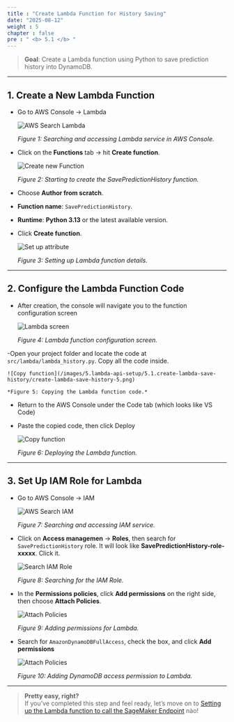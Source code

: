```yaml
---
title : "Create Lambda Function for History Saving"
date: "2025-08-12"
weight : 5
chapter : false
pre : " <b> 5.1 </b> "
---
```


> **Goal**: Create a Lambda function using Python to save prediction history into DynamoDB.

---

## 1. Create a New Lambda Function

- Go to AWS Console → Lambda

    ![AWS Search Lambda](/images/5.lambda-api-setup/5.1.create-lambda-save-history/create-lambda-save-history-1.png)  

    *Figure 1: Searching and accessing Lambda service in AWS Console.*

- Click on the **Functions** tab → hit **Create function**.  

    ![Create new Function](/images/5.lambda-api-setup/5.1.create-lambda-save-history/create-lambda-save-history-2.png)    

    *Figure 2: Starting to create the SavePredictionHistory function.*

- Choose **Author from scratch**.  
- **Function name**: `SavePredictionHistory`.
- **Runtime**: **Python 3.13**  or the latest available version.
- Click **Create function**.

    ![Set up attribute](/images/5.lambda-api-setup/5.1.create-lambda-save-history/create-lambda-save-history-3.png)  

    *Figure 3: Setting up Lambda function details.*

---

## 2. Configure the Lambda Function Code

- After creation, the console will navigate you to the function configuration screen

    ![Lambda screen](/images/5.lambda-api-setup/5.1.create-lambda-save-history/create-lambda-save-history-4.png)  

    *Figure 4: Lambda function configuration screen.*

-Open your project folder and locate the code at `src/lambda/lambda_history.py`. Copy all the code inside.

    ![Copy function](/images/5.lambda-api-setup/5.1.create-lambda-save-history/create-lambda-save-history-5.png)  

    *Figure 5: Copying the Lambda function code.*

- Return to the AWS Console under the Code tab (which looks like VS Code)

- Paste the copied code, then click Deploy

    ![Copy function](/images/5.lambda-api-setup/5.1.create-lambda-save-history/create-lambda-save-history-6.png)  

    *Figure 6: Deploying the Lambda function.*

---

## 3. Set Up IAM Role for Lambda

- Go to AWS Console → IAM

    ![AWS Search IAM](/images/5.lambda-api-setup/5.1.create-lambda-save-history/create-lambda-save-history-7.png)  

    *Figure 7: Searching and accessing IAM service.*

- Click on **Access managemen** → **Roles**, then search for `SavePredictionHistory` role. It will look like **SavePredictionHistory-role-xxxxx**. Click it.

    ![Search IAM Role](/images/5.lambda-api-setup/5.1.create-lambda-save-history/create-lambda-save-history-8.png)  

    *Figure 8: Searching for the IAM Role.*

- In the **Permissions policies**, click **Add permissions** on the right side, then choose **Attach Policies**.

    ![Attach Policies](/images/5.lambda-api-setup/5.1.create-lambda-save-history/create-lambda-save-history-9.png)  

    *Figure 9: Adding permissions for Lambda.*
 
- Search for `AmazonDynamoDBFullAccess`, check the box, and click **Add permissions**

    ![Attach Policies](/images/5.lambda-api-setup/5.1.create-lambda-save-history/create-lambda-save-history-9.png)  

    *Figure 10: Adding DynamoDB access permission to Lambda.*

---

> **Pretty easy, right?**  
> If you’ve completed this step and feel ready, let’s move on to [Setting up the Lambda function to call the SageMaker Endpoint](/5-lambda-api-setup/5.2-create-lambda-call-sagemaker) nào!
